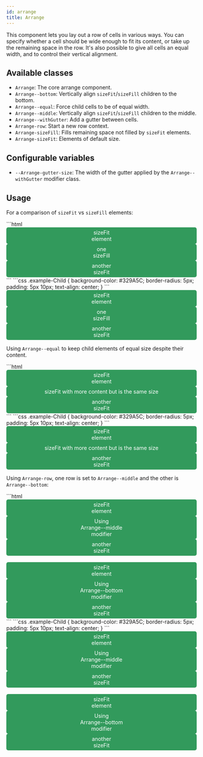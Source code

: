 ```yaml
---
id: arrange
title: Arrange
---
```


<a class="sourceView-page" href="https://github.com/aptuitiv/cacao/blob/master/src/css/components/arrange/arrange.css"></a>

<style>
.example-Child {
    background-color: #329A5C;
    border-radius: 5px;
    color: #FFF;
    padding: 5px 10px;
    text-align: center;
}
</style>

This component lets you lay out a row of cells in various ways. You can
specify whether a cell should be wide enough to fit its content, or take up
the remaining space in the row. It's also possible to give all cells an
equal width, and to control their vertical alignment.
 
## Available classes
 
 * `Arrange`: The core arrange component.
 * `Arrange--bottom`: Vertically align `sizeFit`/`sizeFill` children to the bottom.
 * `Arrange--equal`: Force child cells to be of equal width.
 * `Arrange--middle`: Vertically align `sizeFit`/`sizeFill` children to the middle.
 * `Arrange--withGutter`: Add a gutter between cells.
 * `Arrange-row`: Start a new row context.
 * `Arrange-sizeFill`: Fills remaining space not filled by `sizeFit` elements.
 * `Arrange-sizeFit`: Elements of default size.

## Configurable variables

* `--Arrange-gutter-size`: The width of the gutter applied by the `Arrange--withGutter` modifier class.

## Usage

For a comparison of `sizeFit` vs `sizeFill` elements:

<div class="code-sample">
<!--DOCUSAURUS_CODE_TABS-->
<!--HTML-->
```html
<div class="Arrange Arrange--withGutter">
    <div class="Arrange-sizeFit"> 
        <div class="example-Child"> sizeFit<br>element </div>
    </div>
    <div class="Arrange-sizeFill"> 
        <div class="example-Child"> one<br>sizeFill </div>
    </div>
    <div class="Arrange-sizeFit">
        <div class="example-Child"> another<br>sizeFit </div>
    </div>
</div>
```
<!--CSS-->
```css
.example-Child {
    background-color: #329A5C;
    border-radius: 5px;
    padding: 5px 10px;
    text-align: center;
}
```
<!--END_DOCUSAURUS_CODE_TABS-->

<div class="Arrange Arrange--withGutter">
    <div class="Arrange-sizeFit"> <div class="example-Child"> sizeFit<br>element </div> </div>
    <div class="Arrange-sizeFill"> <div class="example-Child"> one<br>sizeFill </div> </div>
    <div class="Arrange-sizeFit"> <div class="example-Child"> another<br>sizeFit </div> </div>
</div>
</div>

Using `Arrange--equal` to keep child elements of equal size despite their content.

<div class="code-sample">
<!--DOCUSAURUS_CODE_TABS-->
<!--HTML-->
```html
<div class="Arrange Arrange--equal Arrange--withGutter">
    <div class="Arrange-sizeFit">
        <div class="example-Child"> sizeFit<br>element </div>
    </div>
    <div class="Arrange-sizeFit">
        <div class="example-Child"> sizeFit with more content but is the same size</div>
    </div>
    <div class="Arrange-sizeFit">
        <div class="example-Child"> another<br>sizeFit </div>
    </div>
</div>
```
<!--CSS-->
```css
.example-Child {
    background-color: #329A5C;
    border-radius: 5px;
    padding: 5px 10px;
    text-align: center;
}
```
<!--END_DOCUSAURUS_CODE_TABS-->


<div class="Arrange Arrange--equal Arrange--withGutter">
    <div class="Arrange-sizeFit"> <div class="example-Child"> sizeFit<br>element </div> </div>
    <div class="Arrange-sizeFit"> <div class="example-Child"> sizeFit with more content but is the same size</div> </div>
    <div class="Arrange-sizeFit"> <div class="example-Child"> another<br>sizeFit </div> </div>
</div>

</div>

Using `Arrange-row`, one row is set to `Arrange--middle` and the other is `Arrange--bottom`:

<div class="code-sample">
<!--DOCUSAURUS_CODE_TABS-->
<!--HTML-->
```html
<div class="Arrange Arrange--withGutter">
    <div class="Arrange-row Arrange--middle">
        <div class="Arrange-sizeFit"> <div class="example-Child"> sizeFit <br>element </div> </div>
        <div class="Arrange-sizeFit"> <div class="example-Child"> Using <br>Arrange--middle <br> modifier</div> </div>
        <div class="Arrange-sizeFit"> <div class="example-Child"> another<br>sizeFit </div> </div>
    </div>
    <br>
    <div class="Arrange-row Arrange--bottom">
        <div class="Arrange-sizeFit"> <div class="example-Child"> sizeFit <br>element </div> </div>
        <div class="Arrange-sizeFit"> <div class="example-Child"> Using <br>Arrange--bottom <br> modifier</div> </div>
        <div class="Arrange-sizeFit"> <div class="example-Child"> another<br>sizeFit </div> </div>
    </div>
</div>
```
<!--CSS-->
```css
.example-Child {
    background-color: #329A5C;
    border-radius: 5px;
    padding: 5px 10px;
    text-align: center;
}
```
<!--END_DOCUSAURUS_CODE_TABS-->


<div class="Arrange Arrange--withGutter">
    <div class="Arrange-row Arrange--middle">
        <div class="Arrange-sizeFit"> <div class="example-Child"> sizeFit <br>element </div> </div>
        <div class="Arrange-sizeFit"> <div class="example-Child"> Using <br>Arrange--middle <br> modifier</div> </div>
        <div class="Arrange-sizeFit"> <div class="example-Child"> another<br>sizeFit </div> </div>
    </div>
    <br>
    <div class="Arrange-row Arrange--bottom">
        <div class="Arrange-sizeFit"> <div class="example-Child"> sizeFit <br>element </div> </div>
        <div class="Arrange-sizeFit"> <div class="example-Child"> Using <br>Arrange--bottom <br> modifier</div> </div>
        <div class="Arrange-sizeFit"> <div class="example-Child"> another<br>sizeFit </div> </div>
    </div>
</div>

</div>

